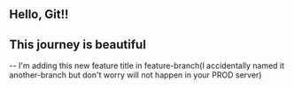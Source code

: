 ## Hello, Git!!

## This journey is beautiful

-- I'm adding this new feature title in feature-branch(I accidentally named it another-branch but don't worry will not happen in your PROD server)
